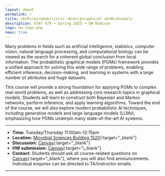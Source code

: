 ```yaml
---
layout: about
permalink: /
title: <b>P</b>robabilistic <b>G</b>raphical <b>M</b>odels
description: STAT 479 • Spring 2025 • UW-Madison
logo: uw-logo.png
news: true
---
```


Many problems in fields such as artificial intelligence, statistics, computer vision, natural language
processing, and computational biology can be viewed as the search for a coherent global conclusion
from local information. The probabilistic graphical models (PGMs) framework provides a unified
approach for solving this wide range of problems, enabling efficient inference, decision-making, and
learning in systems with a large number of attributes and huge datasets.

This course will provide a strong foundation for applying PGMs to complex real-world problems, as well
as addressing core research topics in graphical models. Students will learn to construct both Bayesian
and Markov networks, perform inference, and apply learning algorithms. Toward the end of the course,
we will also explore modern probabilistic AI techniques, including generative models and large language
models (LLMs), emphasizing how PGMs underpin many state-of-the-art AI systems.

***

- **Time:** Tuesday/Thursday 11:00am-12:15pm
- **Location:** [Microbial Sciences Building 1520](https://maps.app.goo.gl/sa61dWau2WBStWgt8){:target="\_blank"}
- **Discussion:** [Canvas](https://canvas.wisc.edu/courses/447453){:target="\_blank"}
- **HW submission:** [Canvas]([https://www.gradescope.com/courses/36025](https://canvas.wisc.edu/courses/447453)){:target="\_blank"}
- **Contact:** Students should ask all course-related questions on [Canvas](https://canvas.wisc.edu/courses/447453){:target="\_blank"}, where you will also find announcements. Individual enquires can be directed to TA/instructor emails.

***
